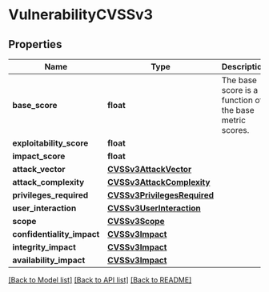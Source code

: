 # VulnerabilityCVSSv3

## Properties
Name | Type | Description | Notes
------------ | ------------- | ------------- | -------------
**base_score** | **float** | The base score is a function of the base metric scores. | [optional] 
**exploitability_score** | **float** |  | [optional] 
**impact_score** | **float** |  | [optional] 
**attack_vector** | [**CVSSv3AttackVector**](CVSSv3AttackVector.md) |  | [optional] 
**attack_complexity** | [**CVSSv3AttackComplexity**](CVSSv3AttackComplexity.md) |  | [optional] 
**privileges_required** | [**CVSSv3PrivilegesRequired**](CVSSv3PrivilegesRequired.md) |  | [optional] 
**user_interaction** | [**CVSSv3UserInteraction**](CVSSv3UserInteraction.md) |  | [optional] 
**scope** | [**CVSSv3Scope**](CVSSv3Scope.md) |  | [optional] 
**confidentiality_impact** | [**CVSSv3Impact**](CVSSv3Impact.md) |  | [optional] 
**integrity_impact** | [**CVSSv3Impact**](CVSSv3Impact.md) |  | [optional] 
**availability_impact** | [**CVSSv3Impact**](CVSSv3Impact.md) |  | [optional] 

[[Back to Model list]](../README.md#documentation-for-models) [[Back to API list]](../README.md#documentation-for-api-endpoints) [[Back to README]](../README.md)

